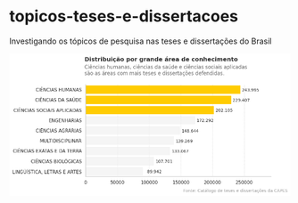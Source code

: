 # topicos-teses-e-dissertacoes
Investigando os tópicos de pesquisa nas teses e dissertações do Brasil


<img src="./imgs/trabalhos_por_grande_area.png" align="center" alt="Gráfico de barra horizontal, ordenado pela quantidade de trabalhos por grande área de conhecimento. Em amarelo, estão destacadas as três áreas com mais divulgação, sendo em ordem ciências humanas, ciências da saúde, ciências sociais aplicadas.">
